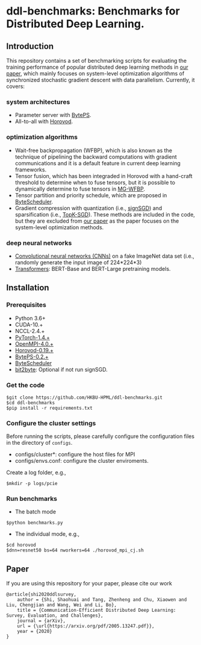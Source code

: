 # ddl-benchmarks: Benchmarks for Distributed Deep Learning.

## Introduction 
This repository contains a set of benchmarking scripts for evaluating the training performance of popular distributed deep learning methods in [our paper](https://arxiv.org/pdf/2005.13247.pdf), which mainly focuses on system-level optimization algorithms of synchronized stochastic gradient descent with data parallelism. Currently, it covers:
### system architectures
- Parameter server with [BytePS](https://github.com/bytedance/byteps).
- All-to-all with [Horovod](https://github.com/horovod/horovod).
### optimization algorithms
- Wait-free backpropagation (WFBP), which is also known as the technique of pipelining the backward computations with gradient communications and it is a default feature in current deep learning frameworks.
- Tensor fusion, which has been integraded in Horovod with a hand-craft threshold to determine when to fuse tensors, but it is possible to dynamically determine to fuse tensors in [MG-WFBP](https://github.com/HKBU-HPML/MG-WFBP).
- Tensor partition and priority schedule, which are proposed in [ByteScheduler](https://github.com/bytedance/byteps/tree/bytescheduler/bytescheduler).
- Gradient compression with quantization (i.e., [signSGD](https://github.com/jiaweizzhao/signSGD-with-Majority-Vote)) and sparsification (i.e., [TopK-SGD](https://github.com/hclhkbu/gtopkssgd)). These methods are included in the code, but they are excluded from [our paper](https://arxiv.org/pdf/2005.13247.pdf) as the paper focuses on the system-level optimization methods.
### deep neural networks
- [Convolutional neural networks (CNNs)](https://pytorch.org/docs/stable/torchvision/models.html) on a fake ImageNet data set (i.e., randomly generate the input image of 224\*224\*3)
- [Transformers](https://github.com/huggingface/transformers): BERT-Base and BERT-Large pretraining models.

## Installation
### Prerequisites
- Python 3.6+
- CUDA-10.+
- NCCL-2.4.+
- [PyTorch-1.4.+](https://download.pytorch.org/whl/torch_stable.html)
- [OpenMPI-4.0.+](https://www.open-mpi.org/software/ompi/v4.0/)
- [Horovod-0.19.+](https://github.com/horovod/horovod)
- [BytePS-0.2.+](https://github.com/bytedance/byteps)
- [ByteScheduler](https://github.com/bytedance/byteps/tree/bytescheduler/bytescheduler)
- [bit2byte](https://github.com/jiaweizzhao/signSGD-with-Majority-Vote/tree/master/main/bit2byte-extension): Optional if not run signSGD.

### Get the code
```
$git clone https://github.com/HKBU-HPML/ddl-benchmarks.git
$cd ddl-benchmarks 
$pip install -r requirements.txt
```

### Configure the cluster settings
Before running the scripts, please carefully configure the configuration files in the directory of `configs`.
- configs/cluster\*: configure the host files for MPI
- configs/envs.conf: configure the cluster enviroments.

Create a log folder, e.g., 
```
$mkdir -p logs/pcie
```

### Run benchmarks
- The batch mode
```
$python benchmarks.py
```
- The individual mode, e.g.,
```
$cd horovod
$dnn=resnet50 bs=64 nworkers=64 ./horovod_mpi_cj.sh
```

## Paper
If you are using this repository for your paper, please cite our work
```
@article{shi2020ddlsurvey,
    author = {Shi, Shaohuai and Tang, Zhenheng and Chu, Xiaowen and Liu, Chengjian and Wang, Wei and Li, Bo},
    title = {Communication-Efficient Distributed Deep Learning: Survey, Evaluation, and Challenges},
    journal = {arXiv},
    url = {\url{https://arxiv.org/pdf/2005.13247.pdf}},
    year = {2020}
}
```
